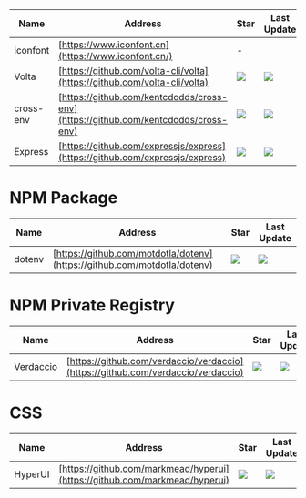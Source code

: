 Name| Address | Star| Last Update
-|-|-|-|
iconfont|[https://www.iconfont.cn](https://www.iconfont.cn/)|-|  
Volta|[https://github.com/volta-cli/volta](https://github.com/volta-cli/volta)|<img src="https://img.shields.io/github/stars/volta-cli/volta?style=for-the-badge" />|<img src="https://img.shields.io/github/last-commit/volta-cli/volta?style=for-the-badge" />
cross-env|[https://github.com/kentcdodds/cross-env](https://github.com/kentcdodds/cross-env)|<img src="https://img.shields.io/github/stars/kentcdodds/cross-env?style=for-the-badge" />|<img src="https://img.shields.io/github/last-commit/kentcdodds/cross-env?style=for-the-badge" />
Express|[https://github.com/expressjs/express](https://github.com/expressjs/express)|<img src="https://img.shields.io/github/stars/expressjs/express?style=for-the-badge" />|<img src="https://img.shields.io/github/last-commit/expressjs/express?style=for-the-badge" />


# NPM Package
Name| Address | Star| Last Update
-|-|-|-|
dotenv|[https://github.com/motdotla/dotenv](https://github.com/motdotla/dotenv)|<img src="https://img.shields.io/github/stars/motdotla/dotenv?style=for-the-badge" />|<img src="https://img.shields.io/github/last-commit/motdotla/dotenv?style=for-the-badge" />

# NPM Private Registry
Name| Address | Star| Last Update
-|-|-|-|
Verdaccio|[https://github.com/verdaccio/verdaccio](https://github.com/verdaccio/verdaccio)|<img src="https://img.shields.io/github/stars/verdaccio/verdaccio?style=for-the-badge" />|<img src="https://img.shields.io/github/last-commit/verdaccio/verdaccio?style=for-the-badge" />

# CSS
Name| Address | Star| Last Update
-|-|-|-|
HyperUI|[https://github.com/markmead/hyperui](https://github.com/markmead/hyperui)|<img src="https://img.shields.io/github/stars/markmead/hyperui?style=for-the-badge" />|<img src="https://img.shields.io/github/last-commit/markmead/hyperui?style=for-the-badge" />
